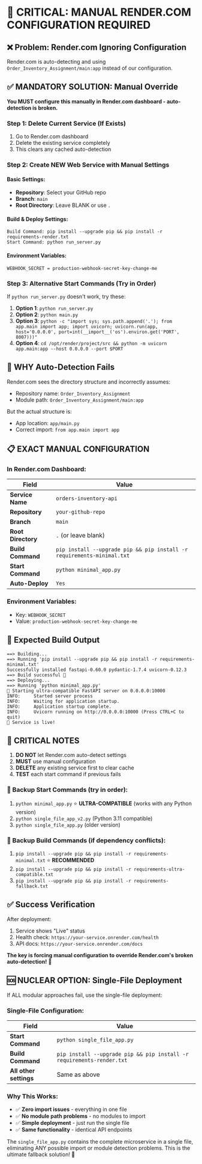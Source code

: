 # 🚨 CRITICAL: MANUAL RENDER.COM CONFIGURATION REQUIRED

## ❌ Problem: Render.com Ignoring Configuration

Render.com is auto-detecting and using `Order_Inventory_Assignment/main:app` instead of our configuration.

## ✅ MANDATORY SOLUTION: Manual Override

**You MUST configure this manually in Render.com dashboard - auto-detection is broken.**

### Step 1: Delete Current Service (If Exists)
1. Go to Render.com dashboard
2. Delete the existing service completely
3. This clears any cached auto-detection

### Step 2: Create NEW Web Service with Manual Settings

#### Basic Settings:
- **Repository**: Select your GitHub repo
- **Branch**: `main`
- **Root Directory**: Leave BLANK or use `.`

#### Build & Deploy Settings:
```
Build Command: pip install --upgrade pip && pip install -r requirements-render.txt
Start Command: python run_server.py
```

#### Environment Variables:
```
WEBHOOK_SECRET = production-webhook-secret-key-change-me
```

### Step 3: Alternative Start Commands (Try in Order)

If `python run_server.py` doesn't work, try these:

1. **Option 1**: `python run_server.py`
2. **Option 2**: `python main.py` 
3. **Option 3**: `python -c "import sys; sys.path.append('.'); from app.main import app; import uvicorn; uvicorn.run(app, host='0.0.0.0', port=int(__import__('os').environ.get('PORT', 8007)))"`
4. **Option 4**: `cd /opt/render/project/src && python -m uvicorn app.main:app --host 0.0.0.0 --port $PORT`

## 🔧 WHY Auto-Detection Fails

Render.com sees the directory structure and incorrectly assumes:
- Repository name: `Order_Inventory_Assignment` 
- Module path: `Order_Inventory_Assignment/main:app`

But the actual structure is:
- App location: `app/main.py`
- Correct import: `from app.main import app`

## 📋 EXACT MANUAL CONFIGURATION

### In Render.com Dashboard:

| Field | Value |
|-------|--------|
| **Service Name** | `orders-inventory-api` |
| **Repository** | `your-github-repo` |
| **Branch** | `main` |
| **Root Directory** | `.` (or leave blank) |
| **Build Command** | `pip install --upgrade pip && pip install -r requirements-minimal.txt` |
| **Start Command** | `python minimal_app.py` |
| **Auto-Deploy** | `Yes` |

### Environment Variables:
- Key: `WEBHOOK_SECRET`
- Value: `production-webhook-secret-key-change-me`

## 🎯 Expected Build Output

```
==> Building...
==> Running 'pip install --upgrade pip && pip install -r requirements-minimal.txt'
Successfully installed fastapi-0.60.0 pydantic-1.7.4 uvicorn-0.12.3
==> Build successful 🎉
==> Deploying...
==> Running 'python minimal_app.py'
🚀 Starting ultra-compatible FastAPI server on 0.0.0.0:10000
INFO:     Started server process
INFO:     Waiting for application startup.
INFO:     Application startup complete.
INFO:     Uvicorn running on http://0.0.0.0:10000 (Press CTRL+C to quit)
🚀 Service is live!
```

## 🚨 CRITICAL NOTES

1. **DO NOT** let Render.com auto-detect settings
2. **MUST** use manual configuration
3. **DELETE** any existing service first to clear cache
4. **TEST** each start command if previous fails

### 🔄 Backup Start Commands (try in order):
1. `python minimal_app.py` ⭐ **ULTRA-COMPATIBLE** (works with any Python version)
2. `python single_file_app_v2.py` (Python 3.11 compatible)
3. `python single_file_app.py` (older version)

### 🔄 Backup Build Commands (if dependency conflicts):
1. `pip install --upgrade pip && pip install -r requirements-minimal.txt` ⭐ **RECOMMENDED**
2. `pip install --upgrade pip && pip install -r requirements-ultra-compatible.txt`
3. `pip install --upgrade pip && pip install -r requirements-fallback.txt`

## ✅ Success Verification

After deployment:
1. Service shows "Live" status
2. Health check: `https://your-service.onrender.com/health`
3. API docs: `https://your-service.onrender.com/docs`

**The key is forcing manual configuration to override Render.com's broken auto-detection!** 🚀

## 🆘 NUCLEAR OPTION: Single-File Deployment

If ALL modular approaches fail, use the single-file deployment:

### Single-File Configuration:

| Field | Value |
|-------|--------|
| **Start Command** | `python single_file_app.py` |
| **Build Command** | `pip install --upgrade pip && pip install -r requirements-render.txt` |
| **All other settings** | Same as above |

### Why This Works:
- ✅ **Zero import issues** - everything in one file
- ✅ **No module path problems** - no modules to import
- ✅ **Simple deployment** - just run the single file
- ✅ **Same functionality** - identical API endpoints

The `single_file_app.py` contains the complete microservice in a single file, eliminating ANY possible import or module detection problems. This is the ultimate fallback solution! 🎯
